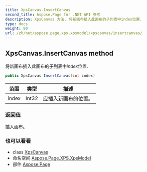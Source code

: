```yaml
---
title: XpsCanvas.InsertCanvas
second_title: Aspose.Page for .NET API 参考
description: XpsCanvas 方法. 将新画布插入此画布的子列表中index位置.
type: docs
weight: 80
url: /zh/net/aspose.page.xps.xpsmodel/xpscanvas/insertcanvas/
---
```

## XpsCanvas.InsertCanvas method

将新画布插入此画布的子列表中*index*位置.

```csharp
public XpsCanvas InsertCanvas(int index)
```

| 范围 | 类型 | 描述 |
| --- | --- | --- |
| index | Int32 | 应插入新画布的位置。 |

### 返回值

插入画布。

### 也可以看看

* class [XpsCanvas](../)
* 命名空间 [Aspose.Page.XPS.XpsModel](../../xpscanvas/)
* 部件 [Aspose.Page](../../../)


